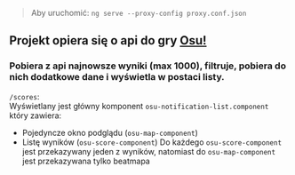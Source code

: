 > Aby uruchomić: `ng serve --proxy-config proxy.conf.json`

## Projekt opiera się o api do gry [Osu!](https://osu.ppy.sh/docs/index.html)
### Pobiera z api najnowsze wyniki (max 1000), filtruje, pobiera do nich dodatkowe dane i wyświetla w postaci listy.

`/scores`: <br>
Wyświetlany jest główny komponent `osu-notification-list.component` który zawiera:
-   Pojedyncze okno podglądu (`osu-map-component`)
-   Listę wyników (`osu-score-component`)
Do każdego `osu-score-component` jest przekazywany jeden z wyników, natomiast do `osu-map-component` jest przekazywana tylko beatmapa


